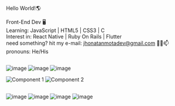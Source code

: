 Hello World!🌎

Front-End Dev 🖥 <br>
Learning: JavaScript | HTML5 | CSS3 | C <br>
Interest in: React Native | Ruby On Rails | Flutter <br>
need something? hit my e-mail: jhonatanmotadev@gmail.com 📧📩📫 <br>
pronouns: He/His <br>

##

![image](https://user-images.githubusercontent.com/119200828/205444722-60f9ad8d-66a8-4760-b913-263317888aa3.png)
![image](https://user-images.githubusercontent.com/119200828/205444748-1854838d-1c4e-43be-a1d4-33ca8b381c5f.png)
![image](https://user-images.githubusercontent.com/119200828/205444797-7792e55d-f251-41e5-8e5c-9e494ccadb9a.png)

![Component 1](https://user-images.githubusercontent.com/119200828/208146153-4c3cb453-f647-466e-a8b0-6b43a80e0efe.png)
![Component 2](https://user-images.githubusercontent.com/119200828/208148420-47b33493-502a-49a7-aecd-762007a2a952.png)

##

![image](https://user-images.githubusercontent.com/119200828/205444342-805959a0-d231-4148-b2c1-50804d9467bb.png)
![image](https://user-images.githubusercontent.com/119200828/205444361-b466c6eb-0886-48f3-bdbd-14243c3004b7.png)
![image](https://user-images.githubusercontent.com/119200828/205444387-8d21a6fe-39a5-4132-9bb4-650925f8a2c9.png)
![image](https://user-images.githubusercontent.com/119200828/205444434-94dc5b59-0d4c-498a-8d6d-474955c9dd14.png)
